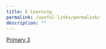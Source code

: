 ```yaml
---
title: E Learning
permalink: /useful-links/permalink/
description: ""
---
```

[Primary 3](/files/p3_%20e-learning%20lesson%20plans%20(26%20april%202023).pdf)
